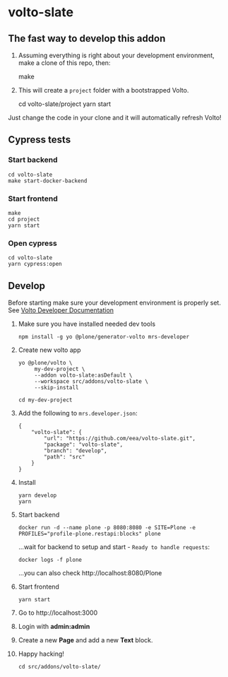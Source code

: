 # volto-slate

## The fast way to develop this addon

1. Assuming everything is right about your development environment, make
   a clone of this repo, then:

    make

1. This will create a `project` folder with a bootstrapped Volto.

    cd volto-slate/project
    yarn start

Just change the code in your clone and it will automatically refresh Volto!

## Cypress tests

### Start backend

    cd volto-slate
    make start-docker-backend

### Start frontend

    make
    cd project
    yarn start

### Open cypress

    cd volto-slate
    yarn cypress:open

## Develop

Before starting make sure your development environment is properly set. See [Volto Developer Documentation](https://docs.voltocms.com/getting-started/install/)

1.  Make sure you have installed needed dev tools

        npm install -g yo @plone/generator-volto mrs-developer

1.  Create new volto app

        yo @plone/volto \
             my-dev-project \
             --addon volto-slate:asDefault \
             --workspace src/addons/volto-slate \
             --skip-install

        cd my-dev-project

1.  Add the following to `mrs.developer.json`:

        {
            "volto-slate": {
                "url": "https://github.com/eea/volto-slate.git",
                "package": "volto-slate",
                "branch": "develop",
                "path": "src"
            }
        }

1.  Install

        yarn develop
        yarn

1.  Start backend

        docker run -d --name plone -p 8080:8080 -e SITE=Plone -e PROFILES="profile-plone.restapi:blocks" plone

    ...wait for backend to setup and start - `Ready to handle requests`:

        docker logs -f plone

    ...you can also check http://localhost:8080/Plone

1.  Start frontend

        yarn start

1.  Go to http://localhost:3000

1. Login with **admin:admin**

1. Create a new **Page** and add a new **Text** block.

1.  Happy hacking!

        cd src/addons/volto-slate/
